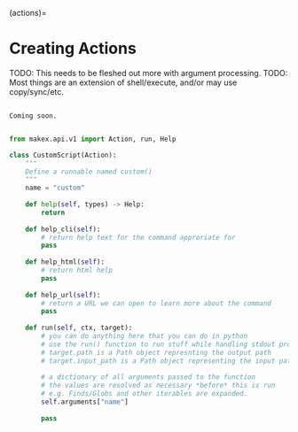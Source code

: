 (actions)=
# Creating Actions

TODO: This needs to be fleshed out more with argument processing.
TODO: Most things are an extension of shell/execute, and/or may use copy/sync/etc.

```{note}

Coming soon.
```

```python

from makex.api.v1 import Action, run, Help

class CustomScript(Action):
    """
    Define a runnable named custom()
    """
    name = "custom"
    
    def help(self, types) -> Help:
        return 
    
    def help_cli(self):
        # return help text for the command approriate for 
        pass
    
    def help_html(self):
        # return html help
        pass
    
    def help_url(self):
        # return a URL we can open to learn more about the command
        pass
    
    def run(self, ctx, target):
        # you can do anything here that you can do in python
        # use the run() function to run stuff while handling stdout properly
        # target.path is a Path object represnting the output path
        # target.input_path is a Path object representing the input path
        
        # a dictionary of all arguments passed to the function
        # the values are resolved as necessary *before* this is run
        # e.g. Finds/Globs and other iterables are expanded.
        self.arguments["name"]
        
        pass
```


